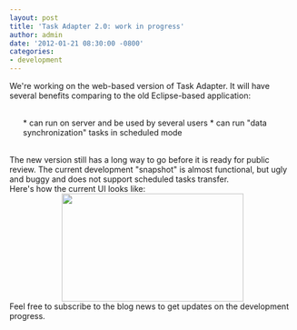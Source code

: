 ```yaml
---
layout: post
title: 'Task Adapter 2.0: work in progress'
author: admin
date: '2012-01-21 08:30:00 -0800'
categories:
- development
---
```

<p>We're working on the web-based version of Task Adapter. It will have several benefits comparing to the old Eclipse-based application:<br/><br/>
<ul>
* can run on server and be used by several users
* can run "data synchronization" tasks in scheduled mode</ul><br/>The new version still has a long way to go before it is ready for public review. The current development "snapshot" is almost functional, but ugly and buggy and does not support scheduled tasks transfer.<br/>Here's how the current UI looks like:<br/>
<div class="separator" style="clear: both; text-align: center;"><a href="http://3.bp.blogspot.com/-Wb_lmpBN0-0/Txp2vSWR0iI/AAAAAAAAHoY/zMtnlKSMJss/s1600/ta_web.PNG" imageanchor="1" style="margin-left: 1em; margin-right: 1em;"><img border="0" height="190" src="http://3.bp.blogspot.com/-Wb_lmpBN0-0/Txp2vSWR0iI/AAAAAAAAHoY/zMtnlKSMJss/s320/ta_web.PNG" width="320" /></a></div>Feel free to subscribe to the blog news to get updates on the development progress.</p>
